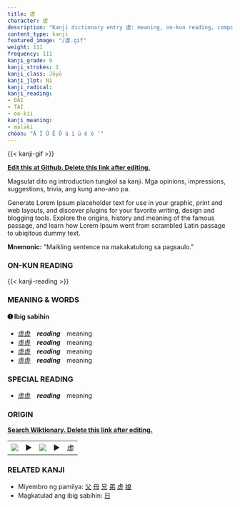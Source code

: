 ```yaml
---
title: 虚
character: 虚
description: "Kanji dictionary entry 虚: meaning, on-kun reading, compounds, origin, related kanji"
content_type: kanji
featured_image: "/虚.gif"
weight: 111
frequency: 111
kanji_grade: 9
kanji_strokes: 1
kanji_class: Jōyō
kanji_jlpt: N1
kanji_radical: 
kanji_reading: 
- DAI
- TAI
- oo-kii
kanji_meaning:
- malaki
chōon: "Ā Ī Ū Ē Ō ā ī ū ē ō ’"
---
```

[//]: # (Don't edit the line below. Kanji animated GIF code is automatically generated.)
{{< kanji-gif >}}

[//]: # (Edit below this line.)

**[Edit this at Github. Delete this link after editing.](https://github.com/tim0g/tim/tree/main/content/kanji/虚/index.md)**

Magsulat dito ng introduction tungkol sa kanji. Mga opinions, impressions, suggestions, trivia, ang kung ano-ano pa.

Generate Lorem Ipsum placeholder text for use in your graphic, print and web layouts, and discover plugins for your favorite writing, design and blogging tools. Explore the origins, history and meaning of the famous passage, and learn how Lorem Ipsum went from scrambled Latin passage to ubiqitous dummy text.
 
**Mnemonic:** "Maikling sentence na makakatulong sa pagsaulo."

### ON-KUN READING

[//]: # (Don't edit the line below. ON-KUN READING code is automatically generated.)
{{< kanji-reading >}}

### MEANING & WORDS

#### ➊ **Ibig sabihin**
  - [虚](../虚)[虚](../虚)　***reading***　meaning
  - [虚](../虚)[虚](../虚)　***reading***　meaning
  - [虚](../虚)[虚](../虚)　***reading***　meaning
  - [虚](../虚)[虚](../虚)　***reading***　meaning

### SPECIAL READING
  - [虚](../虚)[虚](../虚)　***reading***　meaning

### ORIGIN

**[Search Wiktionary. Delete this link after editing.](https://wiktionary.org/wiki/虚)**
<table class="kanji-table"><tr><td>
<img src="60px-虚-bronze.svg.png">
</td><td>▶</td><td>
<img src="60px-虚-oracle.svg.png">
</td><td>▶</td>
<td class="kanji-origin">虚</td>
</tr></table>

### RELATED KANJI
- Miyembro ng pamilya: [父](../父) [母](../母) [兄](../兄) [弟](../弟) [虚](../虚) [娘](../娘)
- Magkatulad ang ibig sabihin: [日](../日)
